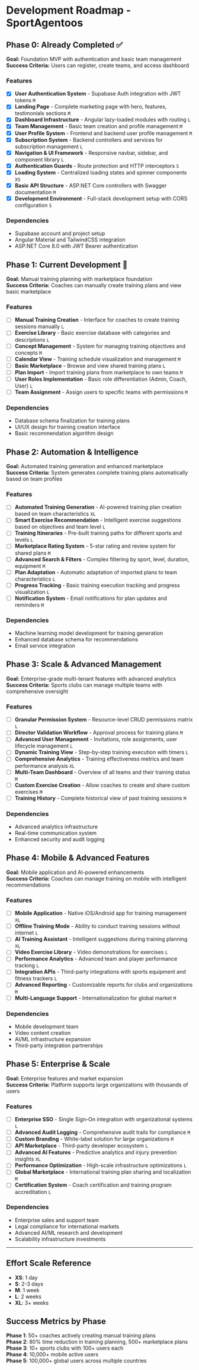 # Development Roadmap - SportAgentoos

## Phase 0: Already Completed ✅

**Goal:** Foundation MVP with authentication and basic team management  
**Success Criteria:** Users can register, create teams, and access dashboard  

### Features

- [x] **User Authentication System** - Supabase Auth integration with JWT tokens `M`
- [x] **Landing Page** - Complete marketing page with hero, features, testimonials sections `M`
- [x] **Dashboard Infrastructure** - Angular lazy-loaded modules with routing `L`
- [x] **Team Management** - Basic team creation and profile management `M`
- [x] **User Profile System** - Frontend and backend user profile management `M`
- [x] **Subscription System** - Backend controllers and services for subscription management `L`
- [x] **Navigation & UI Framework** - Responsive navbar, sidebar, and component library `L`
- [x] **Authentication Guards** - Route protection and HTTP interceptors `S`
- [x] **Loading System** - Centralized loading states and spinner components `XS`
- [x] **Basic API Structure** - ASP.NET Core controllers with Swagger documentation `M`
- [x] **Development Environment** - Full-stack development setup with CORS configuration `S`

### Dependencies

- Supabase account and project setup
- Angular Material and TailwindCSS integration
- ASP.NET Core 8.0 with JWT Bearer authentication

## Phase 1: Current Development 🚧

**Goal:** Manual training planning with marketplace foundation  
**Success Criteria:** Coaches can manually create training plans and view basic marketplace  

### Features

- [ ] **Manual Training Creation** - Interface for coaches to create training sessions manually `L`
- [ ] **Exercise Library** - Basic exercise database with categories and descriptions `L`
- [ ] **Concept Management** - System for managing training objectives and concepts `M`
- [ ] **Calendar View** - Training schedule visualization and management `M`
- [ ] **Basic Marketplace** - Browse and view shared training plans `L`
- [ ] **Plan Import** - Import training plans from marketplace to own teams `M`
- [ ] **User Roles Implementation** - Basic role differentiation (Admin, Coach, User) `L`
- [ ] **Team Assignment** - Assign users to specific teams with permissions `M`

### Dependencies

- Database schema finalization for training plans
- UI/UX design for training creation interface
- Basic recommendation algorithm design

## Phase 2: Automation & Intelligence

**Goal:** Automated training generation and enhanced marketplace  
**Success Criteria:** System generates complete training plans automatically based on team profiles  

### Features

- [ ] **Automated Training Generation** - AI-powered training plan creation based on team characteristics `XL`
- [ ] **Smart Exercise Recommendation** - Intelligent exercise suggestions based on objectives and team level `L`
- [ ] **Training Itineraries** - Pre-built training paths for different sports and levels `L`
- [ ] **Marketplace Rating System** - 5-star rating and review system for shared plans `M`
- [ ] **Advanced Search & Filters** - Complex filtering by sport, level, duration, equipment `M`
- [ ] **Plan Adaptation** - Automatic adaptation of imported plans to team characteristics `L`
- [ ] **Progress Tracking** - Basic training execution tracking and progress visualization `L`
- [ ] **Notification System** - Email notifications for plan updates and reminders `M`

### Dependencies

- Machine learning model development for training generation
- Enhanced database schema for recommendations
- Email service integration

## Phase 3: Scale & Advanced Management

**Goal:** Enterprise-grade multi-tenant features with advanced analytics  
**Success Criteria:** Sports clubs can manage multiple teams with comprehensive oversight  

### Features

- [ ] **Granular Permission System** - Resource-level CRUD permissions matrix `L`
- [ ] **Director Validation Workflow** - Approval process for training plans `M`
- [ ] **Advanced User Management** - Invitations, role assignments, user lifecycle management `L`
- [ ] **Dynamic Training View** - Step-by-step training execution with timers `L`
- [ ] **Comprehensive Analytics** - Training effectiveness metrics and team performance analysis `XL`
- [ ] **Multi-Team Dashboard** - Overview of all teams and their training status `M`
- [ ] **Custom Exercise Creation** - Allow coaches to create and share custom exercises `M`
- [ ] **Training History** - Complete historical view of past training sessions `M`

### Dependencies

- Advanced analytics infrastructure
- Real-time communication system
- Enhanced security and audit logging

## Phase 4: Mobile & Advanced Features

**Goal:** Mobile application and AI-powered enhancements  
**Success Criteria:** Coaches can manage training on mobile with intelligent recommendations  

### Features

- [ ] **Mobile Application** - Native iOS/Android app for training management `XL`
- [ ] **Offline Training Mode** - Ability to conduct training sessions without internet `L`
- [ ] **AI Training Assistant** - Intelligent suggestions during training planning `XL`
- [ ] **Video Exercise Library** - Video demonstrations for exercises `L`
- [ ] **Performance Analytics** - Advanced team and player performance tracking `L`
- [ ] **Integration APIs** - Third-party integrations with sports equipment and fitness trackers `L`
- [ ] **Advanced Reporting** - Customizable reports for clubs and organizations `M`
- [ ] **Multi-Language Support** - Internationalization for global market `M`

### Dependencies

- Mobile development team
- Video content creation
- AI/ML infrastructure expansion
- Third-party integration partnerships

## Phase 5: Enterprise & Scale

**Goal:** Enterprise features and market expansion  
**Success Criteria:** Platform supports large organizations with thousands of users  

### Features

- [ ] **Enterprise SSO** - Single Sign-On integration with organizational systems `L`
- [ ] **Advanced Audit Logging** - Comprehensive audit trails for compliance `M`
- [ ] **Custom Branding** - White-label solution for large organizations `M`
- [ ] **API Marketplace** - Third-party developer ecosystem `L`
- [ ] **Advanced AI Features** - Predictive analytics and injury prevention insights `XL`
- [ ] **Performance Optimization** - High-scale infrastructure optimizations `L`
- [ ] **Global Marketplace** - International training plan sharing and localization `M`
- [ ] **Certification System** - Coach certification and training program accreditation `L`

### Dependencies

- Enterprise sales and support team
- Legal compliance for international markets
- Advanced AI/ML research and development
- Scalability infrastructure investments

---

## Effort Scale Reference

- **XS**: 1 day
- **S**: 2-3 days  
- **M**: 1 week
- **L**: 2 weeks
- **XL**: 3+ weeks

## Success Metrics by Phase

**Phase 1**: 50+ coaches actively creating manual training plans  
**Phase 2**: 80% time reduction in training planning, 500+ marketplace plans  
**Phase 3**: 10+ sports clubs with 100+ users each  
**Phase 4**: 10,000+ mobile active users  
**Phase 5**: 100,000+ global users across multiple countries
